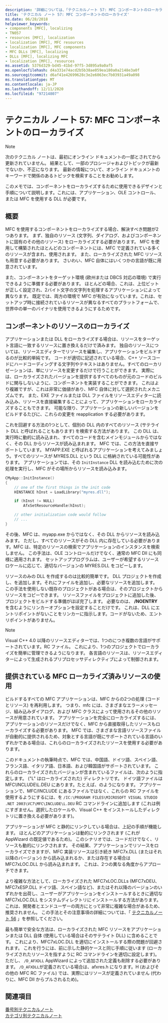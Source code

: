 ```yaml
---
description: '詳細については、「テクニカルノート 57: MFC コンポーネントのローカライズ」を参照してください。'
title: 'テクニカル ノート 57: MFC コンポーネントのローカライズ'
ms.date: 06/28/2018
helpviewer_keywords:
- components [MFC], localizing
- TN057
- resources [MFC], localization
- localization [MFC], MFC resources
- localization [MFC], MFC components
- MFC DLLs [MFC], localizing
- DLLs [MFC], localizing MFC
- localization [MFC], resources
ms.assetid: 5376d329-bd45-41bd-97f5-3d895a9a0af5
ms.openlocfilehash: d4a331e74acd2b5b38ae059ea180a0a2148e3a0f
ms.sourcegitcommit: d6af41e42699628c3e2e6063ec7b03931a49a098
ms.translationtype: MT
ms.contentlocale: ja-JP
ms.lasthandoff: 12/11/2020
ms.locfileid: "97214807"
---
```

# <a name="tn057-localization-of-mfc-components"></a>テクニカル ノート 57: MFC コンポーネントのローカライズ

> [!NOTE]
> 次のテクニカル ノートは、最初にオンライン ドキュメントの一部とされてから更新されていません。 結果として、一部のプロシージャおよびトピックが最新でないか、不正になります。 最新の情報について、オンライン ドキュメントのキーワードで関係のあるトピックを検索することをお勧めします。

このメモでは、コンポーネントをローカライズするために使用できるデザインと手順について説明します。これには、アプリケーション、OLE コントロール、または MFC を使用する DLL が必要です。

## <a name="overview"></a>概要

MFC を使用するコンポーネントをローカライズする場合、解決すべき問題が2つあります。 まず、独自のリソース (文字列、ダイアログ、およびコンポーネントに固有のその他のリソース) をローカライズする必要があります。 MFC を使用して構築されたほとんどのコンポーネントには、MFC で定義されている多くのリソースが含まれ、使用されます。 また、ローカライズされた MFC リソースも用意する必要があります。 さいわい、MFC 自体にはいくつかの言語が既に用意されています。

また、コンポーネントをターゲット環境 (欧州または DBCS 対応の環境) で実行できるように準備する必要があります。 ほとんどの場合、これは、上位ビットが正しく設定され、2バイト文字の文字列を処理するアプリケーションによって異なります。 既定では、両方の環境で MFC が有効になっています。これは、セットアップ時に接続されているリソースが異なるすべてのプラットフォームで、世界中の単一のバイナリを使用できるようにするためです。

## <a name="localizing-your-components-resources"></a>コンポーネントのリソースのローカライズ

アプリケーションまたは DLL をローカライズする場合は、リソースをターゲット言語に一致するリソースに置き換えるだけで済みます。 独自のリソースについては、リソースエディターでリソースを編集し、アプリケーションをビルドするのが比較的単純です。 コードが適切に記述されている場合、C++ ソースコードにハードコーディングする文字列やテキストはありません。すべてのローカリゼーションは、単にリソースを変更するだけで行うことができます。 実際には、ローカライズされたバージョンを提供するすべてのものが元のコードのビルドに関与しないように、コンポーネントを実装することができます。 これはより複雑ですが、これは非常に価値があり、MFC 自体に対して選択されたメカニズムです。 また、EXE ファイルまたは DLL ファイルをリソースエディターに読み込み、リソースを直接編集することによって、アプリケーションをローカライズすることもできます。 可能な限り、アプリケーションの新しいバージョンをビルドするたびに、これらの変更を reapplication する必要があります。

これを回避する方法の1つとして、個別の DLL 内のすべてのリソース (サテライト DLL と呼ばれることもあります) を検索する方法があります。 この DLL は、実行時に動的に読み込まれ、すべてのコードを含むメインモジュールからではなく、その DLL からリソースが読み込まれます。 MFC では、この方法を直接サポートしています。 MYAPP.EXE と呼ばれるアプリケーションを考えてみましょう。すべてのリソースが MYRES.DLL という DLL に格納されている可能性があります。 アプリケーションでは、その `InitInstance` DLL を読み込むために次の処理を実行し、MFC がその場所からリソースを読み込みます。

```cpp
CMyApp::InitInstance()
{
    // one of the first things in the init code
    HINSTANCE hInst = LoadLibrary("myres.dll");

    if (hInst != NULL)
        AfxSetResourceHandle(hInst);

    // other initialization code would follow
    // ...
}
```

その後、MFC は、myapp.exe からではなく、その DLL からリソースを読み込みます。 ただし、すべてのリソースがその DLL 内に存在している必要があります。MFC は、特定のリソースの検索でアプリケーションのインスタンスを検索しません。 この手法は、OLE コントロールだけでなく、通常の MFC Dll にも同様に適用されます。 セットアッププログラムは、ユーザーが希望するリソースロケールに応じて、適切なバージョンの MYRES.DLL をコピーします。

リソースのみの DLL を作成するのは比較的簡単です。 DLL プロジェクトを作成し、を追加します。それにファイルを追加し、必要なリソースを追加します。 この手法を使用しない既存のプロジェクトがある場合は、そのプロジェクトからリソースをコピーできます。 リソースファイルをプロジェクトに追加した後、プロジェクトをビルドする準備がほぼ完了します。 必要なのは、 **/NOENTRY** を含むようにリンカーオプションを設定することだけです。 これは、DLL にエントリポイントがないことをリンカーに指示します。コードがないため、エントリポイントがありません。

> [!NOTE]
> Visual C++ 4.0 以降のリソースエディターでは、1つのにつき複数の言語がサポートされています。RC ファイル。 これにより、1つのプロジェクトでローカライズを簡単に管理できるようになります。 各言語のリソースは、リソースエディターによって生成されるプリプロセッサディレクティブによって制御されます。

## <a name="using-the-provided-mfc-localized-resources"></a>提供されている MFC ローカライズ済みリソースの使用

ビルドするすべての MFC アプリケーションは、MFC からの2つの処理 (コードとリソース) を再利用します。 つまり、mfc には、さまざまなエラーメッセージ、組み込みダイアログ、および MFC クラスによって使用されるその他のリソースが用意されています。 アプリケーションを完全にローカライズするには、アプリケーションのリソースだけでなく、MFC から直接取得したリソースもローカライズする必要があります。 MFC では、さまざまな言語リソースファイルが自動的に提供されるため、対象とする言語が既にサポートされている言語のいずれかである場合は、これらのローカライズされたリソースを使用する必要があります。

このドキュメントの執筆時点で、MFC では、中国語、ドイツ語、スペイン語、フランス語、イタリア語、日本語、および韓国語がサポートされています。 これらのローカライズされたバージョンが含まれているファイルは、次のように指定します。 ("L" はローカライズされた) ディレクトリです。 ドイツ語ファイルは MFC\INCLUDE\L.DEU にあります。たとえば、のようになります。 アプリケーションで、MFC/INCLUDE にあるファイルではなく、これらの RC ファイルを使用するようにするには、を `/IC:\PROGRAM FILES\MICROSOFT VISUAL STUDIO .NET 2003\VC7\MFC\INCLUDE\L.DEU` RC コマンドラインに追加します (これは例にすぎません。選択したロケールや、Visual C++ をインストールしたディレクトリに置き換える必要があります)。

アプリケーションが MFC と静的にリンクしている場合は、上記の手順が機能します。 ほとんどのアプリケーションは動的にリンクされます (これが AppWizard の既定値であるため)。 このシナリオでは、コードだけでなく、リソースも動的にリンクされます。 その結果、アプリケーションでリソースをローカライズできますが、MFC 実装リソースは引き続き MFC7x.DLL (またはそれ以降のバージョン) から読み込まれるか、または存在する場合は MFC7xLOC.DLL から読み込まれます。 これは、2つの異なる角度からアプローチできます。

より複雑な方法として、ローカライズされた MFC7xLOC.DLLs (MFC7xDEU、MFC7xESP.DLL ドイツ語、スペイン語など)、またはそれ以降のバージョンのいずれかを出荷し、ユーザーがアプリケーションをインストールするときに適切な MFC7xLOC.DLL をシステムディレクトリにインストールする方法があります。 これは、開発者とエンドユーザーの両方にとって非常に複雑な場合があるため、推奨されません。 この手法とその注意事項の詳細については、「 [テクニカルノート 56](../mfc/tn056-installation-of-localized-mfc-components.md) 」を参照してください。

最も簡単で安全な方法は、ローカライズされた MFC リソースをアプリケーションまたは DLL 自体 (使用している場合はそのサテライト DLL) に含めることです。 これにより、MFC7xLOC.DLL を適切にインストールする際の問題が回避されます。 これを行うには、前に示した静的ケースと同じ手順に従います (ローカライズされたリソースを指すように RC コマンドラインを適切に設定します)。ただし、 `/D_AFXDLL` AppWizard によって追加された定義も削除する必要があります。 `/D_AFXDLL`が定義されている場合は、afxres.h になります。H (およびその他の MFC RC ファイル) では、実際にはリソースが定義されていません (代わりに、MFC Dll からプルされるため)。

## <a name="see-also"></a>関連項目

[番号別テクニカルノート](../mfc/technical-notes-by-number.md)<br/>
[カテゴリ別テクニカルノート](../mfc/technical-notes-by-category.md)
